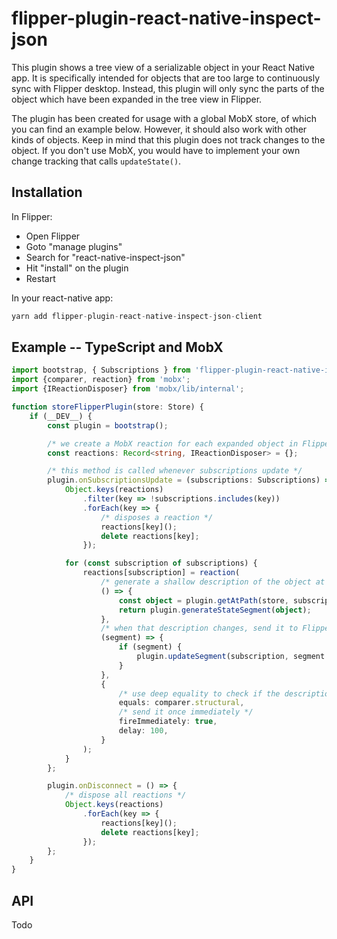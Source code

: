 # flipper-plugin-react-native-inspect-json

This plugin shows a tree view of a serializable object in your React Native app. It is specifically intended for objects 
that are too large to continuously sync with Flipper desktop. Instead, this plugin will only sync the parts of the 
object which have been expanded in the tree view in Flipper. 

The plugin has been created for usage with a global MobX store, of which you can find an example below. However, it should
also work with other kinds of objects. Keep in mind that this plugin does not track changes to the object. If you don't
use MobX, you would have to implement your own change tracking that calls `updateState()`.

## Installation
In Flipper:

* Open Flipper
* Goto "manage plugins"
* Search for "react-native-inspect-json"
* Hit "install" on the plugin
* Restart

In your react-native app:

```typescript
yarn add flipper-plugin-react-native-inspect-json-client
```

## Example -- TypeScript and MobX

```typescript
import bootstrap, { Subscriptions } from 'flipper-plugin-react-native-inspect-json-client';
import {comparer, reaction} from 'mobx';
import {IReactionDisposer} from 'mobx/lib/internal';

function storeFlipperPlugin(store: Store) {
    if (__DEV__) {
        const plugin = bootstrap();

        /* we create a MobX reaction for each expanded object in Flipper */
        const reactions: Record<string, IReactionDisposer> = {};

        /* this method is called whenever subscriptions update */
        plugin.onSubscriptionsUpdate = (subscriptions: Subscriptions) => {
            Object.keys(reactions)
                .filter(key => !subscriptions.includes(key))
                .forEach(key => {
                    /* disposes a reaction */
                    reactions[key]();
                    delete reactions[key];
                });

            for (const subscription of subscriptions) {
                reactions[subscription] = reaction(
                    /* generate a shallow description of the object at the given path */
                    () => {
                        const object = plugin.getAtPath(store, subscription);
                        return plugin.generateStateSegment(object);
                    },
                    /* when that description changes, send it to Flipper */
                    (segment) => {
                        if (segment) {
						    plugin.updateSegment(subscription, segment || null);
                        }
                    },
                    {
                        /* use deep equality to check if the description has changed */
                        equals: comparer.structural,
                        /* send it once immediately */
                        fireImmediately: true,
						delay: 100,
                    }
                );
            }
        };

        plugin.onDisconnect = () => {
            /* dispose all reactions */
            Object.keys(reactions)
                .forEach(key => {
                    reactions[key]();
                    delete reactions[key];
                });
        };
    }
}
```

## API

Todo